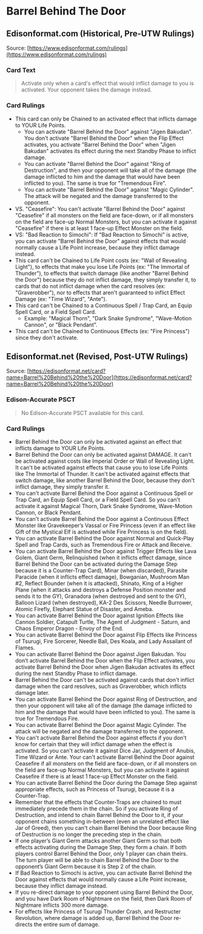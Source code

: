 # Barrel Behind The Door

## Edisonformat.com (Historical, Pre-UTW Rulings)

Source: [https://www.edisonformat.com/rulings](https://www.edisonformat.com/rulings)

### Card Text

> Activate only when a card's effect that would inflict damage to you is activated. Your opponent takes the damage instead.

### Card Rulings

*   This card can only be Chained to an activated effect that inflicts damage to YOUR Life Points.
    *   You can activate "Barrel Behind the Door" against "Jigen Bakudan". You don’t activate "Barrel Behind the Door" when the Flip Effect activates, you activate "Barrel Behind the Door" when "Jigen Bakudan" activates its effect during the next Standby Phase to inflict damage.
    *   You can activate "Barrel Behind the Door" against "Ring of Destruction", and then your opponent will take all of the damage (the damage inflicted to him and the damage that would have been inflicted to you). The same is true for "Tremendous Fire".
    *   You can activate "Barrel Behind the Door" against "Magic Cylinder". The attack will be negated and the damage transferred to the opponent.
*   VS. "Ceasefire": You can't activate "Barrel Behind the Door" against "Ceasefire" if all monsters on the field are face-down, or if all monsters on the field are face-up Normal Monsters, but you can activate it against "Ceasefire" if there is at least 1 face-up Effect Monster on the field.
*   VS: "Bad Reaction to Simochi": If "Bad Reaction to Simochi" is active, you can activate "Barrel Behind the Door" against effects that would normally cause a Life Point increase, because they inflict damage instead.
*   This card can't be Chained to Life Point costs (ex: "Wall of Revealing Light"), to effects that make you lose Life Points (ex: "The Immortal of Thunder"), to effects that switch damage (like another "Barrel Behind the Door") because they do not inflict damage, they simply transfer it, to cards that do not inflict damage when the card resolves (ex: "Graverobber"), nor to effects that aren't guaranteed to inflict Effect Damage (ex: "Time Wizard", "Ante").
*   This card can't be Chained to a Continuous Spell / Trap Card, an Equip Spell Card, or a Field Spell Card.
    *   Example: "Magical Thorn", "Dark Snake Syndrome", "Wave-Motion Cannon", or "Black Pendant".
*   This card can't be Chained to Continuous Effects (ex: "Fire Princess") since they don't activate.

## Edisonformat.net (Revised, Post-UTW Rulings)

Source: [https://edisonformat.net/card?name=Barrel%20Behind%20the%20Door](https://edisonformat.net/card?name=Barrel%20Behind%20the%20Door)

### Edison-Accurate PSCT

> No Edison-Accurate PSCT available for this card.

### Card Rulings

*   Barrel Behind the Door can only be activated against an effect that inflicts damage to YOUR Life Points.
*   Barrel Behind the Door can only be activated against DAMAGE. It can't be activated against costs like Imperial Order or Wall of Revealing Light. It can't be activated against effects that cause you to lose Life Points like The Immortal of Thunder. It can't be activated against effects that switch damage, like another Barrel Behind the Door, because they don't inflict damage, they simply transfer it.
*   You can't activate Barrel Behind the Door against a Continuous Spell or Trap Card, an Equip Spell Card, or a Field Spell Card. So you can't activate it against Magical Thorn, Dark Snake Syndrome, Wave-Motion Cannon, or Black Pendant.
*   You can't activate Barrel Behind the Door against a Continuous Effect Monster like Gravekeeper’s Vassal or Fire Princess (even if an effect like Gift of the Mystical Elf is activated while Fire Princess is on the field).
*   You can activate Barrel Behind the Door against Normal and Quick-Play Spell and Trap Cards, such as Tremendous Fire or Attack and Receive.
*   You can activate Barrel Behind the Door against Trigger Effects like Lava Golem, Giant Germ, Relinquished (when it inflicts effect damage, since Barrel Behind the Door can be activated during the Damage Step because it is a Counter-Trap Card), Minar (when discarded), Parasite Paracide (when it inflicts effect damage), Bowganian, Mushroom Man #2, Reflect Bounder (when it is attacked), Shinato, King of a Higher Plane (when it attacks and destroys a Defense Position monster and sends it to the GY), Granadora (when destroyed and sent to the GY), Balloon Lizard (when destroyed), KA-2 Des Scissors, Needle Burrower, Atomic Firefly, Elephant Statue of Disaster, and Ameba.
*   You can activate Barrel Behind the Door against Ignition Effects like Cannon Soldier, Catapult Turtle, The Agent of Judgment - Saturn, and Chaos Emperor Dragon - Envoy of the End.
*   You can activate Barrel Behind the Door against Flip Effects like Princess of Tsurugi, Fire Sorcerer, Needle Ball, Des Koala, and Lady Assailant of Flames.
*   You can activate Barrel Behind the Door against Jigen Bakudan. You don’t activate Barrel Behind the Door when the Flip Effect activates, you activate Barrel Behind the Door when Jigen Bakudan activates its effect during the next Standby Phase to inflict damage.
*   Barrel Behind the Door can't be activated against cards that don't inflict damage when the card resolves, such as Graverobber, which inflicts damage later.
*   You can activate Barrel Behind the Door against Ring of Destruction, and then your opponent will take all of the damage (the damage inflicted to him and the damage that would have been inflicted to you). The same is true for Tremendous Fire.
*   You can activate Barrel Behind the Door against Magic Cylinder. The attack will be negated and the damage transferred to the opponent.
*   You can't activate Barrel Behind the Door against effects if you don’t know for certain that they will inflict damage when the effect is activated. So you can't activate it against Dice Jar, Judgment of Anubis, Time Wizard or Ante. Your can't activate Barrel Behind the Door against Ceasefire if all monsters on the field are face-down, or if all monsters on the field are face-up Normal Monsters, but you can activate it against Ceasefire if there is at least 1 face-up Effect Monster on the field.
*   You can activate Barrel Behind the Door during the Damage Step against appropriate effects, such as Princess of Tsurugi, because it is a Counter-Trap.
*   Remember that the effects that Counter-Traps are chained to must immediately precede them in the chain. So if you activate Ring of Destruction, and intend to chain Barrel Behind the Door to it, if your opponent chains something in-between (even an unrelated effect like Jar of Greed), then you can't chain Barrel Behind the Door because Ring of Destruction is no longer the preceding step in the chain.
*   If one player’s Giant Germ attacks another Giant Germ so that both effects activating during the Damage Step, they form a chain. If both players control Barrel Behind the Door, only 1 player can chain theirs. The turn player will be able to chain Barrel Behind the Door to the opponent’s Giant Germ because it is Step 2 of the chain.
*   If Bad Reaction to Simochi is active, you can activate Barrel Behind the Door against effects that would normally cause a Life Point increase, because they inflict damage instead.
*   If you re-direct damage to your opponent using Barrel Behind the Door, and you have Dark Room of Nightmare on the field, then Dark Room of Nightmare inflicts 300 more damage.
*   For effects like Princess of Tsurugi Thunder Crash, and Restructer Revolution, where damage is added up, Barrel Behind the Door re-directs the entire sum of damage.
            